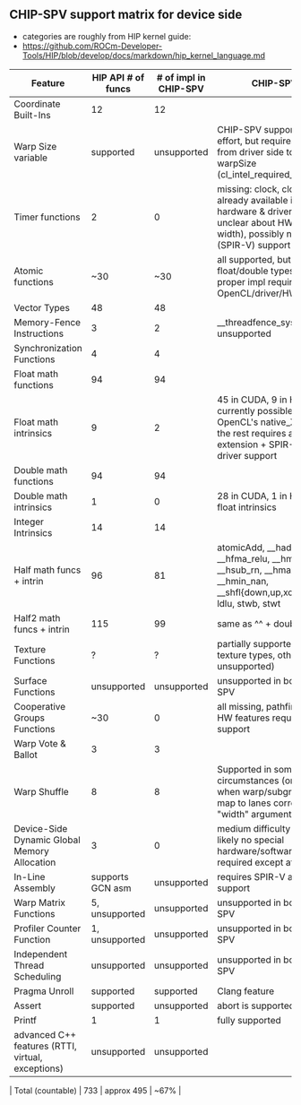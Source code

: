 
## CHIP-SPV support matrix for device side

 * categories are roughly from HIP kernel guide:
 * https://github.com/ROCm-Developer-Tools/HIP/blob/develop/docs/markdown/hip_kernel_language.md

| Feature                       | HIP API # of funcs  | # of impl in CHIP-SPV |  CHIP-SPV notes |
|-------------------------------|---------------------|-----------------------|---------------------------|
| Coordinate Built-Ins          |        12           |       12              | |
| Warp Size variable            |      supported      |     unsupported       | CHIP-SPV support probably low effort, but requires guarantee from driver side to respect warpSize (cl_intel_required_subgroup_size) |
| Timer functions               |        2            |        0              | missing: clock, clock64; seems already available in intel GPU hardware & driver (TODO: unclear about HW clock bit width), possibly needs software (SPIR-V) support |
| Atomic functions              |      ~30            |      ~30              | all supported, but a few (on float/double types) are emulated, proper impl requires OpenCL/driver/HW support |
| Vector Types                  |       48            |       48              | |
| Memory-Fence Instructions     |        3            |        2              | \_\_threadfence_system is unsupported |
| Synchronization Functions     |        4            |        4              | |
| Float math functions          |       94            |       94              | |
| Float math intrinsics         |        9            |        2              | 45 in CUDA, 9 in HIP; what's currently possible, is mapped to OpenCL's native_XYZ functions; the rest requires an OpenCL extension + SPIR-V + HW + driver support |
| Double math functions         |       94            |       94              | |
| Double math intrinsics        |        1            |        0              | 28 in CUDA, 1 in HIP; same as float intrinsics |
| Integer Intrinsics            |       14            |       14              | |
| Half math funcs + intrin      |       96            |       81              | atomicAdd, __hadd_rn, __hfma_relu, __hmul_rn, __hsub_rn, __hmax_nan, __hmin_nan, __shfl{down,up,xor,sync}, ldcv, ldlu, stwb, stwt |
| Half2 math funcs + intrin     |      115            |       99              | same as ^^ + double2half |
| Texture Functions             |        ?            |        ?              | partially supported (1D/2D texture types, other types unsupported) |
| Surface Functions             |     unsupported     |     unsupported       | unsupported in both HIP  & CHIP-SPV |
| Cooperative Groups Functions  |      ~30            |        0              | all missing, pathfinding effort and HW features required for efficient support |
| Warp Vote & Ballot            |        3            |        3              | |
| Warp Shuffle                  |        8            |        8              | Supported in some circumstances (on Intel GPUs, when warp/subgroup=32 and ids map to lanes correctly). Also "width" argument is ignored. |
| Device-Side Dynamic Global Memory Allocation |  3   |        0              | medium difficulty to implement, likely no special hardware/software stack support required except atomics |
| In-Line Assembly              |   supports GCN asm  |     unsupported       | requires SPIR-V and driver support |
| Warp Matrix Functions         |    5, unsupported   |     unsupported       | unsupported in both HIP  & CHIP-SPV |
| Profiler Counter Function     |    1, unsupported   |     unsupported       | unsupported in both HIP  & CHIP-SPV |
| Independent Thread Scheduling |     unsupported     |     unsupported       | unsupported in both HIP  & CHIP-SPV |
| Pragma Unroll                 |      supported      |      supported        | Clang feature |
| Assert                        |      supported      |     unsupported       | abort is supported, assert is not|
| Printf                        |        1            |       1               | fully supported |
| advanced C++ features (RTTI, virtual, exceptions) | unsupported | unsupported | |


| Total (countable)             |     733   |     approx 495    | ~67%  |
